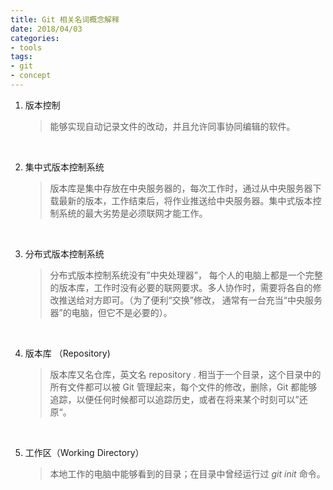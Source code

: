 ```yaml
---
title: Git 相关名词概念解释
date: 2018/04/03
categories:
- tools
tags:
- git
- concept
---
```


1. 版本控制

   > 能够实现自动记录文件的改动，并且允许同事协同编辑的软件。

   ​

2. 集中式版本控制系统

   > 版本库是集中存放在中央服务器的，每次工作时，通过从中央服务器下载最新的版本，工作结束后，将作业推送给中央服务器。集中式版本控制系统的最大劣势是必须联网才能工作。

   ​

3. 分布式版本控制系统

   > 分布式版本控制系统没有”中央处理器”， 每个人的电脑上都是一个完整的版本库，工作时没有必要的联网要求。多人协作时，需要将各自的修改推送给对方即可。（为了便利“交换”修改， 通常有一台充当“中央服务器”的电脑，但它不是必要的）。

   ​

4. 版本库 （Repository)

   > 版本库又名仓库，英文名 repository . 相当于一个目录，这个目录中的所有文件都可以被 Git 管理起来，每个文件的修改，删除，Git 都能够追踪，以便任何时候都可以追踪历史，或者在将来某个时刻可以”还原“。

   ​

5. 工作区（Working Directory）

   > 本地工作的电脑中能够看到的目录；在目录中曾经运行过 *git init* 命令。

   ​